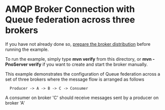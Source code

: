 # AMQP Broker Connection with Queue federation across three brokers

If you have not already done so, [prepare the broker distribution](../../../../README.md#getting-started) before running the example.

To run the example, simply type **mvn verify** from this directory, or **mvn -PnoServer verify** if you want to create and start the broker manually.

This example demonstrates the configuration of Queue federation across a set of three brokers where the message
flow is arranged as follows

```
  Producer -> A -> B -> C -> Consumer
```

A consumer on broker 'C' should receive messages sent by a producer on broker 'A'
